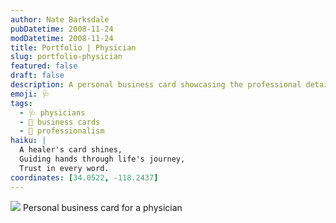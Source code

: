 ```yaml
---
author: Nate Barksdale
pubDatetime: 2008-11-24
modDatetime: 2008-11-24
title: Portfolio | Physician
slug: portfolio-physician
featured: false
draft: false
description: A personal business card showcasing the professional details of a physician, located in the heart of a bustling city. Coordinates
emoji: 🩺
tags:
  - 🩺 physicians
  - 💼 business cards
  - 🌟 professionalism
haiku: |
  A healer's card shines,  
  Guiding hands through life's journey,  
  Trust in every word.
coordinates: [34.0522, -118.2437]
---
```


![](https://www.natebarksdale.com/wp-content/uploads/portfolio/robyn_card_530.jpg) Personal business card for a physician

